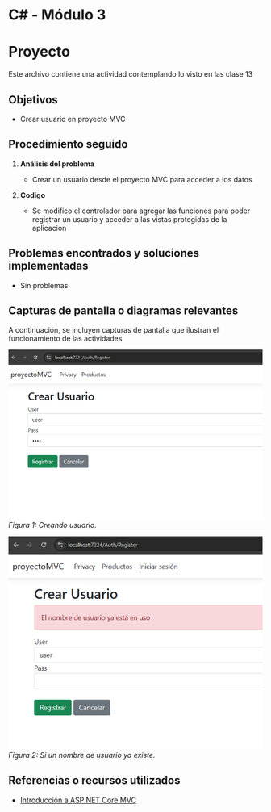 # C# - Módulo 3

# Proyecto 

Este archivo contiene una actividad contemplando lo visto en las clase 13

## Objetivos 

- Crear usuario en proyecto MVC

## Procedimiento seguido

1. **Análisis del problema**  
   - Crear un usuario desde el proyecto MVC para acceder a los datos

2. **Codigo**  
   - Se modifico el controlador para agregar las funciones para poder registrar un usuario y acceder a las vistas protegidas de la aplicacion
## Problemas encontrados y soluciones implementadas

- Sin problemas

## Capturas de pantalla o diagramas relevantes

A continuación, se incluyen capturas de pantalla que ilustran el funcionamiento de las actividades

![Salida de pruebas](Capturas/img.png)  
*Figura 1: Creando usuario.*

![Salida de pruebas](Capturas/img2.png)  
*Figura 2: Si un nombre de usuario ya existe.*


## Referencias o recursos utilizados

- [Introducción a ASP.NET Core MVC](https://learn.microsoft.com/es-es/aspnet/core/tutorials/first-mvc-app/start-mvc?view=aspnetcore-9.0&tabs=visual-studio)
